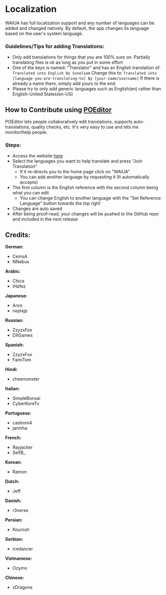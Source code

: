 # Localization
WAIUA has full localization support and any number of languages can be added and changed natively. By default, the app changes its language based on the user's system language.

### Guidelines/Tips for adding Translations:
- Only add translations for things that you are 100% sure on. Partially translating files is ok as long as you put in some effort
- One of the keys is named: "Translator" and has an English translation of:
`Translated into English By Soneliem`
Change this to:
`Translated into [language-you-are-translating-to] By [your-name/username]`
If there is already a name there, simply add yours to the end.
- Please try to only add generic languages such as English(en) rather than English-United States(en-US)

## How to Contribute using [POEditor](https://poeditor.com/join/project?hash=eDxQpoYC9q)
POEditor lets people collaboratively edit translations, supports auto-translations, quality checks, etc. It's very easy to use and lets me monitor/help people.
### Steps:
- Access the website [here](https://poeditor.com/join/project?hash=eDxQpoYC9q)
- Select the languages you want to help translate and press "Join Translation"
  - If it re-directs you to the home page click on "WAIUA"
  - You can add another language by requesting it (It automatically accepts)
- The first column is the English reference with the second column being what you can edit
  - You can change English to another language with the "Set Reference Language" button towards the top right
- Changes are auto saved
- After being proof-read, your changes will be pushed to the GitHub repo and included in the next release

## Credits:
**German:**
- CemsA
- NNebus
  
**Arabic:**
- Chica
- iHafez

**Japanese:**
- Aron
- nepixjp
  
**Russian:**
- ZzyzxFox
- DXGames
  
**Spanish:**
- ZzyzxFox
- FamiTom
  
**Hindi:**
- cheemonster
  
**Italian:**
- SimpleBonsai
- CyberKoreTv
  
**Portuguese:**
- castrom4
- janinha

**French:**
- Rayjacker
- SeifB_
  
**Korean:**
- Ramon
  
**Dutch:**
- Jeff
  
**Danish:**
- r3verse
  
**Persian:**
- Kourosh
  
**Serbian:**
- icedancer

**Vietnamese:**
- Ozymo

**Chinese:**
- zDragone